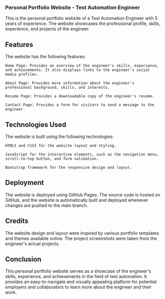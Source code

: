 ### Personal Portfolio Website - Test Automation Engineer

This is the personal portfolio website of a Test Automation Engineer with 5 years of experience. The website showcases the professional profile, skills, experience, and projects of the engineer.

## Features
The website has the following features:

    Home Page: Provides an overview of the engineer's skills, experience, and achievements. It also displays links to the engineer's social media profiles.

    About Page: Provides more information about the engineer's professional background, skills, and interests.

    Resume Page: Provides a downloadable copy of the engineer's resume.

    Contact Page: Provides a form for visitors to send a message to the engineer.

## Technologies Used
The website is built using the following technologies:

    HTML5 and CSS3 for the website layout and styling.

    JavaScript for the interactive elements, such as the navigation menu, scroll-to-top button, and form validation.

    Bootstrap framework for the responsive design and layout.

## Deployment
The website is deployed using GitHub Pages. The source code is hosted on GitHub, and the website is automatically built and deployed whenever changes are pushed to the main branch.

## Credits
The website design and layout were inspired by various portfolio templates and themes available online. The project screenshots were taken from the engineer's actual projects.

## Conclusion
This personal portfolio website serves as a showcase of the engineer's skills, experience, and achievements in the field of test automation. It provides an easy-to-navigate and visually appealing platform for potential employers and collaborators to learn more about the engineer and their work.
